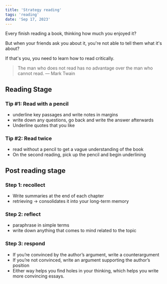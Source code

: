 ```yaml
---
title: 'Strategy reading'
tags: 'reading'
date: 'Sep 17, 2023'
---
```


Every finish reading a book, thinking how much you enjoyed it?

But when your friends ask you about it, you're not able to tell them what it's about?

If that's you, you need to learn how to read critically.

> The man who does not read has no advantage over the man who cannot read. ― Mark Twain

## Reading Stage

### Tip #1: Read with a pencil

- underline key passages and write notes in margins
- write down any questions, go back and write the answer afterwards
- Underline quotes that you like

### Tip #2: Read twice

- read without a pencil to get a vague understanding of the book
- On the second reading, pick up the pencil and begin underlining

## Post reading stage

### Step 1: recollect

- Write summaries at the end of each chapter
- retrieving -> consolidates it into your long-term memory

### Step 2: reflect

- paraphrase in simple terms
- write down anything that comes to mind related to the topic

### Step 3: respond

- If you’re convinced by the author’s argument, write a counterargument
- If you’re not convinced, write an argument supporting the author’s position
- Either way helps you find holes in your thinking, which helps you write more convincing essays.
